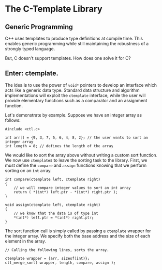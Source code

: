 # The C-Template Library

## Generic Programming

C++ uses templates to produce type definitions at compile time. This enables generic programming while still maintaining the robustness of a strongly typed language.

But, C doesn't support templates. How does one solve it for C?

## Enter: ctemplate.

The idea is to use the power of `void*` pointers to develop an interface which acts like a generic data type. Standard data structure and algorithm implementations will exploit the `ctemplate` interface, while the user will provide elementary functions such as a comparator and an assignment function.

Let's demonstrate by example. Suppose we have an integer array as follows:

```
#include <ctl.c>

int arr[] = {9, 3, 7, 5, 6, 4, 8, 2}; // the user wants to sort an integer array
int length = 8; // defines the length of the array
```

We would like to sort the array above without writing a custom sort function. We now use `ctemplate`s to leave the sorting task to the library. First, we must define the `compare` and `assign` functions knowing that we perform sorting on an `int` array.

```
int compare(ctemplate left, ctemplate right)
{
	// we will compare integer values to sort an int array
	return ( *(int*) left.ptr - *(int*) right.ptr );
}

void assign(ctemplate left, ctemplate right)
{
	// we know that the data is of type int
	*(int*) left.ptr = *(int*) right.ptr;
}
```

The sort function call is simply called by passing a `ctemplate` wrapper for the integer array. We specify both the base address and the size of each element in the array.

```
// Calling the following lines, sorts the array.

ctemplate wrapper = {arr, sizeof(int)};
ctl_merge_sort( wrapper, length, compare, assign );
```


